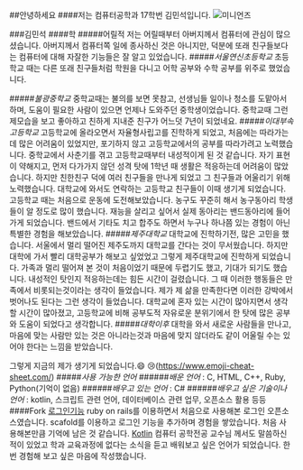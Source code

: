 ##안녕하세요
####저는 컴퓨터공학과 17학번 김민석입니다.
![미니언즈](https://lh3.googleusercontent.com/GyAU8VM_1MHZxEZAd3Sarc_MtLN0mXP0J8NozZ6yGDY=s492-no)

###김민석
####학
#####어릴적
저는 어릴때부터 아버지께서 컴퓨터에 관심이 많으셨습니다. 
아버지께서 컴퓨터쪽 일에 종사하신 것은 아니지만, 덕분에 또래 친구들보다는 
컴퓨터에 대해 자잘한 기능들은 잘 알고 있었습니다.
#####_서울연신초등학교_
초등학교 때는 다른 또래 친구들처럼 학원을 다니고 어학 공부와 수학 공부를 위주로 했었습니다. 

#####_불광중학교_
중학교때는 불의를 보면 못참고, 선생님들 일이나 청소를 도맡아서 하며, 
도움이 필요한 사람이 있으면 언제나 도와주던 중학생이었습니다.
중학교때 그런 제모습을 보고 좋아하고 친하게 지내준 친구가 어느덧
7년이 되었네요.
#####_이대부속고등학교_
고등학교에 올라오면서 자율형사립고를 진학하게 되었고, 처음에는 따라가는데 
많은 어려움이 있었지만, 포기하지 않고 고등학교에서의 공부를 따라가려고
노력했습니다. 중학교에서 사춘기를 겪고 고등학교때부터 내성적이게 된 것
같습니다. 자기 표현이 약해지고, 먼저 다가가지 않던 성격 탓에
1학년 때 생활은 적응하는데 어려움이 많았습니다. 
하지만 친한친구 덕에 여러 친구들을 만나게 되었고 그 친구들과
어울리기 위해 노력했습니다. 대학교에 와서도 연락하는 고등학교 친구들이
이때 생기게 되었습니다.
고등학교 때는 처음으로 운동에 도전해보았습니다. 농구도 꾸준히 해서 농구동아리
학생들이 알 정도로 많이 했습니다. 재능을 살리고 싶어서 실제 동아리는 
밴드동아리에 들어가게 되었습니다. 밴드에서 기타도 치고 합주도 하면서 
누구나 하나쯤 있는 경험이 아닌 특별한 경험을 해보았습니다.
#####_제주대학교_
대학교에 진학하기전, 많은 고민을 했습니다.
서울에서 멀리 떨어진 제주도까지 대학교를 간다는 것이 무서웠습니다.
하지만 대학에 가서 빨리 대학공부가 해보고 싶었었고
그렇게 제주대학교에 진학하게 되었습니다.
가족과 멀리 떨어져 본 것이 처음이었기 때문에 두렵기도 했고, 기대가 되기도 
했습니다. 내성적인 탓인지 적응하는데는 힘든 시간이 걸렸습니다.
그 때 이러한 행동들은 만족에서 비롯되는것이라는 생각이 들었습니다.
제가 제 삶을 만족한다면 이러한 강박에서 벗어나도 된다는 그런 생각이 들었습니다.
대학교에 혼자 있는 시간이 많아지면서 생각할 시간이 많아졌고, 고등학교에 비해
공부도적 자유로운 분위기에서 한 탓에 많은 공부와 도움이 되었다고 생각합니다.
#####_대학이후_
대학을 와서 새로운 사람들을 만나고, 마음에 맞는 사람만 있는 것은 아니라는것과 
마음에 맞지 않더라도 같이 어울릴 수는 있어야 한다는 느낌을 받았습니다.

그렇게 지금의 제가 생기게 되었습니다.:smile: :cry:(https://www.emoji-cheat-sheet.com/)
#####_사용 가능한 언어_
######_배운 언어_
 : C, HTML, C++, Ruby, Python(기억이 없음) 
######_배우고 있는 언어_
 : C#
######_배우고 싶은 기술이나 언어_
 : kotlin, 스크립트 관련 언어, 데이터베이스 관련 업무, 오픈소스 활용 등등
####Fork
[로그인기능](https://github.com/kms278711/devise)
 ruby on rails를 이용하면서 처음으로 사용해본 로그인 오픈소스였습니다.
 scafold를 이용하고 로그인 기능을 추가하며 경험을 쌓았습니다. 
 처음 사용해본만큼 기억에 남은 것 같습니다.
[Kotlin](https://github.com/kms278711/kotlin)
  컴퓨터 공학전공 교수님 께서도 말씀하신 적이 있었고 학과 교육과정에 없다는 
 소식을 듣고 배워보고 싶은 언어가 되었습니다. 한번 경험해 보고 싶은 마음에 
 작성했습니다.

